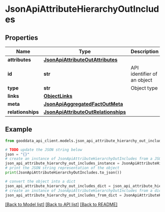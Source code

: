 # JsonApiAttributeHierarchyOutIncludes


## Properties

Name | Type | Description | Notes
------------ | ------------- | ------------- | -------------
**attributes** | [**JsonApiAttributeOutAttributes**](JsonApiAttributeOutAttributes.md) |  | [optional] 
**id** | **str** | API identifier of an object | 
**type** | **str** | Object type | 
**links** | [**ObjectLinks**](ObjectLinks.md) |  | [optional] 
**meta** | [**JsonApiAggregatedFactOutMeta**](JsonApiAggregatedFactOutMeta.md) |  | [optional] 
**relationships** | [**JsonApiAttributeOutRelationships**](JsonApiAttributeOutRelationships.md) |  | [optional] 

## Example

```python
from gooddata_api_client.models.json_api_attribute_hierarchy_out_includes import JsonApiAttributeHierarchyOutIncludes

# TODO update the JSON string below
json = "{}"
# create an instance of JsonApiAttributeHierarchyOutIncludes from a JSON string
json_api_attribute_hierarchy_out_includes_instance = JsonApiAttributeHierarchyOutIncludes.from_json(json)
# print the JSON string representation of the object
print(JsonApiAttributeHierarchyOutIncludes.to_json())

# convert the object into a dict
json_api_attribute_hierarchy_out_includes_dict = json_api_attribute_hierarchy_out_includes_instance.to_dict()
# create an instance of JsonApiAttributeHierarchyOutIncludes from a dict
json_api_attribute_hierarchy_out_includes_from_dict = JsonApiAttributeHierarchyOutIncludes.from_dict(json_api_attribute_hierarchy_out_includes_dict)
```
[[Back to Model list]](../README.md#documentation-for-models) [[Back to API list]](../README.md#documentation-for-api-endpoints) [[Back to README]](../README.md)


